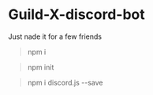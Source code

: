 # Guild-X-discord-bot

Just nade it for a few friends

> npm i

> npm init

> npm i discord.js --save
